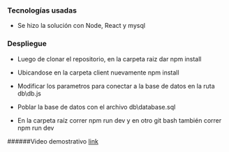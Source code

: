 ### Tecnologías usadas

- Se hizo la solución con Node, React y mysql

### Despliegue

- Luego de clonar el repositorio, en la carpeta raiz dar 
npm install

- Ubicandose en la carpeta client nuevamente
npm install

- Modificar los parametros para conectar a la base de datos
en la ruta db\db.js

- Poblar la base de datos con el archivo db\database.sql

- En la carpeta raíz correr npm run dev y en otro git bash también correr npm run dev

######Video demostrativo [link](https://drive.google.com/file/d/1tQuFTPiWADGTDM91q_tH0rixu-H22Eif/view?usp=share_link "Video")